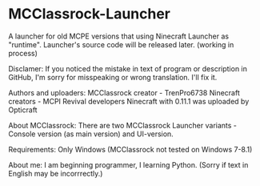 # MCClassrock-Launcher
A launcher for old MCPE versions that using Ninecraft Launcher as "runtime".
Launcher's source code will be released later.
(working in process)

Disclamer:
If you noticed the mistake in text of program or description in GitHub, I'm sorry for misspeaking or wrong translation. I'll fix it.

Authors and uploaders:
MCClassrock creator - TrenPro6738
Ninecraft creators - MCPI Revival developers
Ninecraft with 0.11.1 was uploaded by Opticraft

About MCClassrock:
There are two MCClassrock Launcher variants - Console version (as main version) and UI-version.

Requirements:
Only Windows (MCClassrock not tested on Windows 7-8.1)

About me: I am beginning programmer, I learning Python.
(Sorry if text in English may be incorrrectly.)
